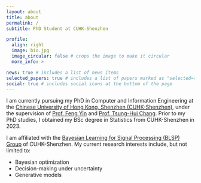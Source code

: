 ```yaml
---
layout: about
title: about
permalink: /
subtitle: PhD Student at CUHK-Shenzhen

profile:
  align: right
  image: bio.jpg
  image_circular: false # crops the image to make it circular
  more_info: >

news: true # includes a list of news items
selected_papers: true # includes a list of papers marked as "selected={true}"
social: true # includes social icons at the bottom of the page
---
```

I am currently pursuing my PhD in Computer and Information Engineering at the [Chinese University of Hong Kong, Shenzhen (CUHK-Shenzhen)](https://cuhk.edu.cn/en/), under the supervision of [Prof. Feng Yin](https://sse.cuhk.edu.cn/en/faculty/yinfeng) and [Prof. Tsung-Hui Chang](https://sse.cuhk.edu.cn/en/faculty/tsunghuichang). Prior to my PhD studies, I obtained my BSc degree in Statistics from CUHK-Shenzhen in 2023.

I am affiliated with the [Bayesian Learning for Signal Processing (BLSP) Group](https://blsp-group.github.io/) of CUHK-Shenzhen. My current research interests include, but not limited to:
- Bayesian optimization
- Decision-making under uncertainty
- Generative models